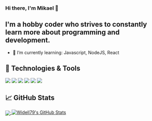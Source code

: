### Hi there, I'm Mikael 👋
## I'm a hobby coder who strives to constantly learn more about programming and development.


- 🌱 I’m currently learning: Javascript, NodeJS, React


## 🔧 Technologies & Tools

![](https://img.shields.io/badge/Code-Python-informational?style=flat&logo=python&logoColor=white&color=2bbc8a)
![](https://img.shields.io/badge/Code-JavaScript-informational?style=flat&logo=javascript&logoColor=white&color=2bbc8a)
![](https://img.shields.io/badge/Web-HTML5-informational?style=flat&logo=HTML&logoColor=white&color=2bbc8a)
![](https://img.shields.io/badge/Web-CSS-informational?style=flat&logo=HTML&logoColor=white&color=2bbc8a)
![](https://img.shields.io/badge/Web-Bootstrap-informational?style=flat&logo=HTML&logoColor=white&color=2bbc8a)
![](https://img.shields.io/badge/Backend-NodeJS-informational?style=flat&logo=HTML&logoColor=white&color=2bbc8a)

## &#x1f4c8; GitHub Stats

<a href="https://github.com/widell79/Widell79">
  <img align="center" src="https://github-readme-stats.vercel.app/api/top-langs/?username=Widell79&title_color=ffffff&text_color=c9cacc&icon_color=2bbc8a&bg_color=1d1f21" />
</a>
<a href="https://github.com/Widell79/Widell79">
  <img align="top" src="https://github-readme-stats.vercel.app/api?username=Widell79&show_icons=true&line_height=27&count_private=true&title_color=ffffff&text_color=c9cacc&icon_color=2bbc8a&bg_color=1d1f21" alt="Widell79's GitHub Stats" />
</a>

<!--
**Widell79/Widell79** is a ✨ _special_ ✨ repository because its `README.md` (this file) appears on your GitHub profile.

Here are some ideas to get you started:

- 🔭 I’m currently working on ...
- 👯 I’m looking to collaborate on ...
- 🤔 I’m looking for help with ...
- 💬 Ask me about ...
- 📫 How to reach me: ...
- 😄 Pronouns: ...
- ⚡ Fun fact: ...

-->




